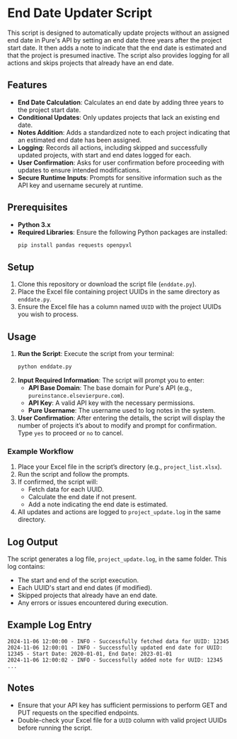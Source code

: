 
# End Date Updater Script

This script is designed to automatically update projects without an assigned end date in Pure's API by setting an end date three years after the project start date. It then adds a note to indicate that the end date is estimated and that the project is presumed inactive. The script also provides logging for all actions and skips projects that already have an end date.

## Features

- **End Date Calculation**: Calculates an end date by adding three years to the project start date.
- **Conditional Updates**: Only updates projects that lack an existing end date.
- **Notes Addition**: Adds a standardized note to each project indicating that an estimated end date has been assigned.
- **Logging**: Records all actions, including skipped and successfully updated projects, with start and end dates logged for each.
- **User Confirmation**: Asks for user confirmation before proceeding with updates to ensure intended modifications.
- **Secure Runtime Inputs**: Prompts for sensitive information such as the API key and username securely at runtime.

## Prerequisites

- **Python 3.x**
- **Required Libraries**: Ensure the following Python packages are installed:
  ```bash
  pip install pandas requests openpyxl
  ```

## Setup

1. Clone this repository or download the script file (`enddate.py`).
2. Place the Excel file containing project UUIDs in the same directory as `enddate.py`.
3. Ensure the Excel file has a column named `UUID` with the project UUIDs you wish to process.

## Usage

1. **Run the Script**: Execute the script from your terminal:
   ```bash
   python enddate.py
   ```
2. **Input Required Information**: The script will prompt you to enter:
   - **API Base Domain**: The base domain for Pure's API (e.g., `pureinstance.elsevierpure.com`).
   - **API Key**: A valid API key with the necessary permissions.
   - **Pure Username**: The username used to log notes in the system.
3. **User Confirmation**: After entering the details, the script will display the number of projects it’s about to modify and prompt for confirmation. Type `yes` to proceed or `no` to cancel.

### Example Workflow

1. Place your Excel file in the script’s directory (e.g., `project_list.xlsx`).
2. Run the script and follow the prompts.
3. If confirmed, the script will:
   - Fetch data for each UUID.
   - Calculate the end date if not present.
   - Add a note indicating the end date is estimated.
4. All updates and actions are logged to `project_update.log` in the same directory.

## Log Output

The script generates a log file, `project_update.log`, in the same folder. This log contains:
- The start and end of the script execution.
- Each UUID's start and end dates (if modified).
- Skipped projects that already have an end date.
- Any errors or issues encountered during execution.

## Example Log Entry

```plaintext
2024-11-06 12:00:00 - INFO - Successfully fetched data for UUID: 12345
2024-11-06 12:00:01 - INFO - Successfully updated end date for UUID: 12345 - Start Date: 2020-01-01, End Date: 2023-01-01
2024-11-06 12:00:02 - INFO - Successfully added note for UUID: 12345
...
```

## Notes

- Ensure that your API key has sufficient permissions to perform GET and PUT requests on the specified endpoints.
- Double-check your Excel file for a `UUID` column with valid project UUIDs before running the script.
